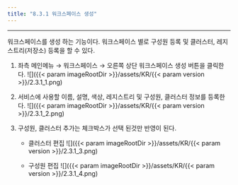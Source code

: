 ```yaml
---
title: "8.3.1 워크스페이스 생성"
---
```


---
워크스페이스를 생성 하는 기능이다. 워크스페이스 별로 구성원 등록 및 클러스터, 레지스트리\(저장소\) 등록을 할 수 있다.

1. 좌측 메인메뉴 → 워크스페이스 → 오른쪽 상단 워크스페이스 생성 버튼을 클릭한다.
    ![]({{< param imageRootDir >}}/assets/KR/{{< param version >}}/2.3.1_1.png)

2. 서비스에 사용할 이름, 설명, 색상, 레지스트리 및 구성원, 클러스터 정보를 등록한다.
    ![]({{< param imageRootDir >}}/assets/KR/{{< param version >}}/2.3.1_2.png)

3. 구성원, 클러스터 추가는 체크박스가 선택 된것만 반영이 된다.
    * 클러스터 편집
    ![]({{< param imageRootDir >}}/assets/KR/{{< param version >}}/2.3.1_3.png)

    * 구성원 편집
    ![]({{< param imageRootDir >}}/assets/KR/{{< param version >}}/2.3.1_4.png)
